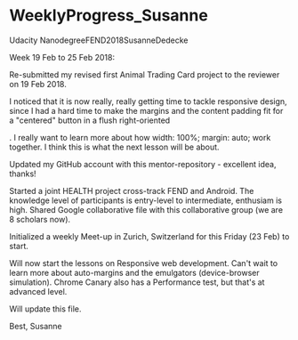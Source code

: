 # WeeklyProgress_Susanne
Udacity NanodegreeFEND2018SusanneDedecke

Week 19 Feb to 25 Feb 2018:

Re-submitted my revised first Animal Trading Card project to the reviewer on 19 Feb 2018. 

I noticed that it is now really, really getting time to tackle responsive design, since I had a hard time to make the margins and the content padding fit for a "centered" button in a flush right-oriented <div>. I really want to learn more about how width: 100%; margin: auto; work together. I think this is what the next lesson will be about.
  
 Updated my GitHub account with this mentor-repository - excellent idea, thanks!
 
 Started a joint HEALTH project cross-track FEND and Android. The knowledge level of participants is entry-level to intermediate, enthusiam is high. Shared Google collaborative file with this collaborative group (we are 8 scholars now). 
 
 Initialized a weekly Meet-up in Zurich, Switzerland for this Friday (23 Feb) to start. 
 
 Will now start the lessons on Responsive web development. Can't wait to learn more about auto-margins and the emulgators (device-browser simulation). Chrome Canary also has a Performance test, but that's at advanced level. 
 
 Will update this file. 
 
 Best, Susanne 
 
